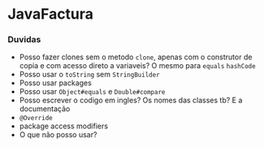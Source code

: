 # JavaFactura

### Duvidas

* Posso fazer clones sem o metodo `clone`, apenas com o construtor de copia e com acesso direto
a variaveis? O mesmo para `equals` `hashCode`
* Posso usar o `toString` sem `StringBuilder`  
* Posso usar packages
* Posso usar `Object#equals` e `Double#compare`
* Posso escrever o codigo em ingles? Os nomes das classes tb? E a documentação
* `@Override`
* package access modifiers
* O que não posso usar?